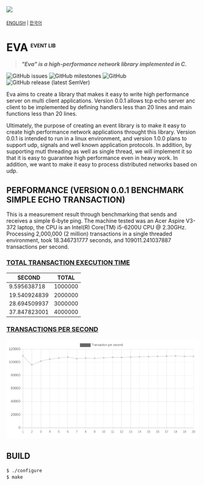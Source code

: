<img src="https://img.shields.io/badge/C-A8B9CC?style=flat-square&logo=C&logoColor=white" />

<sub>

[ENGLISH](README.md) |
[한국어](README.ko.md)

</sub>

__EVA <sup style="font-size: 0.8rem;">EVENT LIB</sup>__
========================================================


> ___"Eva" is a high-performance network library implemented in C.___

<img alt="GitHub issues" src="https://img.shields.io/github/issues/novemberizing/eva"> <img alt="GitHub milestones" src="https://img.shields.io/github/milestones/open/novemberizing/eva"> <img alt="GitHub" src="https://img.shields.io/github/license/novemberizing/eva"> <img alt="GitHub release (latest SemVer)" src="https://img.shields.io/github/v/release/novemberizing/eva">

Eva aims to create a library that makes it easy to write high performance server on multi client applications. Version 0.0.1 allows tcp echo server anc client to be implemented by defining handlers less than 20 lines and main functions less than 20 lines.

Ultimately, the purpose of creating an event library is to make it easy to create high performance network applications throught this library. Version 0.0.1 is intended to run in a linux environment, and version 1.0.0 plans to support udp, signals and well known application protocols. In addition, by supporting mutl threading as well as single thread, we will implement it so that it is easy to guarantee high performance even in heavy work. In addition, we want to make it easy to process distributed networks based on udp.

## __PERFORMANCE (VERSION 0.0.1 BENCHMARK SIMPLE ECHO TRANSACTION)__

This is a measurement result through benchmarking that sends and receives a simple 6-byte ping. The machine tested was an Acer Aspire V3-372 laptop, the CPU is an Intel(R) Core(TM) i5-6200U CPU @ 2.30GHz. Processing 2,000,000 (2 million) transactions in a single threaded environment, took 18.346731777 seconds, and 109011.241037887 transactions per second.

### <u>__TOTAL TRANSACTION EXECUTION TIME__</u>

| SECOND       | TOTAL   |
| ------------ | ------- |
|  9.595638718 | 1000000 |
| 19.540924839 | 2000000 |
| 28.694509937 | 3000000 |
| 37.847823001 | 4000000 |

### <u>__TRANSACTIONS PER SECOND__</u>

![2021/03/31 BENCHMARK RESULT](docs/img/2021-03-31-benchmark-result.png)

## __BUILD__

```sh
$ ./configure
$ make
```
